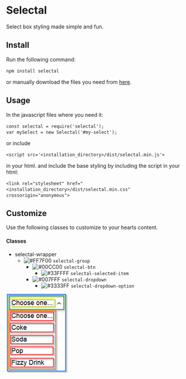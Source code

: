# Selectal
Select box styling made simple and fun.

## Install
Run the following command:
```
npm install selectal
```

or manually download the files you need from [here](https://github.com/Kovee98/selectal/releases "Releases").

## Usage
In the javascript files where you need it:
```
const selectal = require('selectal');
var mySelect = new Selectal('#my-select');
```
or include
```
<script src='<installation_directory>/dist/selectal.min.js'>
```
in your html.
and include the base styling by including the script in your html:
```
<link rel="stylesheet" href="<installation_directory>/dist/selectal.min.css" crossorigin="anonymous">
```

## Customize
Use the following classes to customize to your hearts content.

#### Classes
* selectal-wrapper
	* ![#FF7F00](https://placehold.it/15/f03c15/000000?text=+) `selectal-group`
		* ![#00CC00](https://placehold.it/15/f03c15/000000?text=+) `selectal-btn`
			* ![#33FFFF](https://placehold.it/15/f03c15/000000?text=+) `selectal-selected-item`
		* ![#007FFF](https://placehold.it/15/f03c15/000000?text=+) `selectal-dropdown`
			* ![#3333FF](https://placehold.it/15/f03c15/000000?text=+) `selectal-dropdown-option`
			
![alt styling_diagram.png](https://github.com/Kovee98/selectal/blob/develop/styling_diagram.png)
